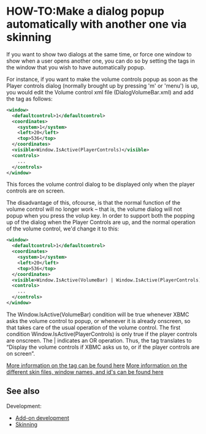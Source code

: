 # HOW-TO:Make a dialog popup automatically with another one via skinning
If you want to show two dialogs at the same time, or force one window to show when a user opens another one, you can do so by setting the <visible> tags in the window that you wish to have automatically popup.   

For instance, if you want to make the volume controls popup as soon as the Player controls dialog (normally brought up by pressing 'm' or 'menu') is up, you would edit the Volume control xml file (DialogVolumeBar.xml) and add the <visible> tag as follows:   

```xml
<window>
  <defaultcontrol>1</defaultcontrol>
  <coordinates>
    <system>1</system>
    <left>20</left>
    <top>536</top>
  </coordinates>
  <visible>Window.IsActive(PlayerControls)</visible>
  <controls>
    ...
  </controls>
</window>
```

This forces the volume control dialog to be displayed only when the player controls are on screen.  

The disadvantage of this, ofcourse, is that the normal function of the volume control will no longer work – that is, the volume dialog will not popup when you press the volup key. In order to support both the popping up of the dialog when the Player Controls are up, and the normal operation of the volume control, we'd change it to this:  

```xml
<window>
  <defaultcontrol>1</defaultcontrol>
  <coordinates>
    <system>1</system>
    <left>20</left>
    <top>536</top>
  </coordinates>
  <visible>Window.IsActive(VolumeBar) | Window.IsActive(PlayerControls)</visible>
  <controls>
    ...
  </controls>
</window>
```

The Window.IsActive(VolumeBar) condition will be true whenever XBMC asks the volume control to popup, or whenever it is already onscreen, so that takes care of the usual operation of the volume control. The first condition Window.IsActive(PlayerControls) is only true if the player controls are onscreen. The | indicates an OR operation. Thus, the <visible> tag translates to “Display the volume controls if XBMC asks us to, or if the player controls are on screen”.  

[More information on the <visible> tag can be found here](http://kodi.wiki/view/Conditional_Visibility)
[More information on the different skin files, window names, and id's can be found here](http://kodi.wiki/view/Window_IDs)

## See also

Development:  

- [Add-on development](http://kodi.wiki/view/Add-on_development)
- [Skinning](http://kodi.wiki/view/Skinning)
